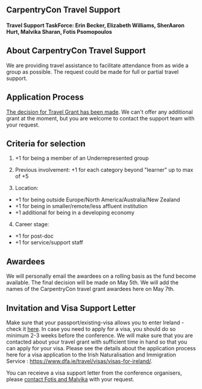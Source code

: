 ## CarpentryCon Travel Support

#### Travel Support TaskForce: Erin Becker, Elizabeth Williams, SherAaron Hurt, Malvika Sharan, Fotis Psomopoulos

## About CarpentryCon Travel Support

We are providing travel assistance to facilitate attendance from as wide a group as possible. The request could be made for full or partial travel support.

## Application Process

[The decision for Travel Grant has been made](https://docs.google.com/forms/d/e/1FAIpQLSfbBHzZk-xEOHV5v3Zpd_QiZOEVrFouAwArkG5xvoDaK2fyCQ/closedform). We can't offer any additional grant at the moment, but you are welcome to contact the support team with your request.

## Criteria for selection

1. +1 for being a member of an Underrepresented group 

2. Previous involvement: +1 for each category beyond "learner" up to max of +5

3. Location: 
  - +1 for being outside Europe/North America/Australia/New Zealand
  - +1 for being in smaller/remote/less affluent institution
  - +1 additional for being in a developing economy

4. Career stage: 
  - +1 for post-doc
  - +1 for service/support staff

## Awardees

We will personally email the awardees on a rolling basis as the fund become available. The final decision will be made on May 5th. We will add the names of the CarpentryCon travel grant awardees here on May 7th.

## Invitation and Visa Support Letter

Make sure that your passport/existing-visa allows you to enter Ireland - check it [here](http://www.inis.gov.ie/en/INIS/Pages/check-irish-visa). In case you need to apply for a visa, you should do so minimum 2-3 weeks before the conference. We will make sure that you are contacted about your travel grant with sufficient time in hand so that you can apply for your visa. Please see the details about the application process here for a visa application to the Irish Naturalisation and Immigration Service : https://www.dfa.ie/travel/visas/visas-for-ireland/.

You can receieve a visa support letter from the conference organisers, please [contact Fotis and Malvika](http://www.carpentrycon.org/#contact) with your request. 

